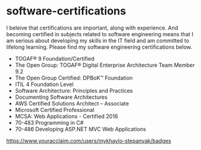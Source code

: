 # software-certifications
I beleive that certifications are important, along with experience. And becoming certified in subjects related to software engineering means that I am serious about developing my skills in the IT field and am committed to lifelong learning.
Please find my software engineering certifications below.

- TOGAF® 9 Foundation/Certified
- The Open Group: TOGAF® Digital Enterprise Architecture Team Member 9.2
- The Open Group Certified: DPBoK™ Foundation
- ITIL 4 Foundation Level
- Software Architecture: Principles and Practices
- Documenting Software Architectures
- AWS Certified Solutions Architect – Associate
- Microsoft Certified Professional
- MCSA: Web Applications - Certified 2016
- 70-483 Programming in C#
- 70-486 Developing ASP.NET MVC Web Applications

https://www.youracclaim.com/users/mykhaylo-stepanyak/badges

